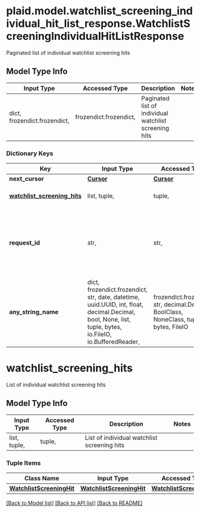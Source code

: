 # plaid.model.watchlist_screening_individual_hit_list_response.WatchlistScreeningIndividualHitListResponse

Paginated list of individual watchlist screening hits

## Model Type Info
Input Type | Accessed Type | Description | Notes
------------ | ------------- | ------------- | -------------
dict, frozendict.frozendict,  | frozendict.frozendict,  | Paginated list of individual watchlist screening hits | 

### Dictionary Keys
Key | Input Type | Accessed Type | Description | Notes
------------ | ------------- | ------------- | ------------- | -------------
**next_cursor** | [**Cursor**](Cursor.md) | [**Cursor**](Cursor.md) |  | 
**[watchlist_screening_hits](#watchlist_screening_hits)** | list, tuple,  | tuple,  | List of individual watchlist screening hits | 
**request_id** | str,  | str,  | A unique identifier for the request, which can be used for troubleshooting. This identifier, like all Plaid identifiers, is case sensitive. | 
**any_string_name** | dict, frozendict.frozendict, str, date, datetime, uuid.UUID, int, float, decimal.Decimal, bool, None, list, tuple, bytes, io.FileIO, io.BufferedReader,  | frozendict.frozendict, str, decimal.Decimal, BoolClass, NoneClass, tuple, bytes, FileIO | any string name can be used but the value must be the correct type | [optional]

# watchlist_screening_hits

List of individual watchlist screening hits

## Model Type Info
Input Type | Accessed Type | Description | Notes
------------ | ------------- | ------------- | -------------
list, tuple,  | tuple,  | List of individual watchlist screening hits | 

### Tuple Items
Class Name | Input Type | Accessed Type | Description | Notes
------------- | ------------- | ------------- | ------------- | -------------
[**WatchlistScreeningHit**](WatchlistScreeningHit.md) | [**WatchlistScreeningHit**](WatchlistScreeningHit.md) | [**WatchlistScreeningHit**](WatchlistScreeningHit.md) |  | 

[[Back to Model list]](../../README.md#documentation-for-models) [[Back to API list]](../../README.md#documentation-for-api-endpoints) [[Back to README]](../../README.md)

